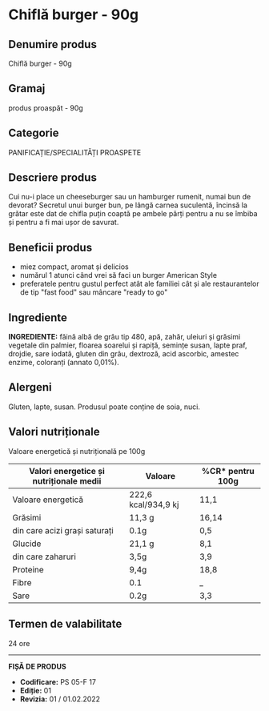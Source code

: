 # Chiflă burger - 90g

## Denumire produs
Chiflă burger - 90g

## Gramaj
produs proaspăt - 90g

## Categorie
PANIFICAȚIE/SPECIALITĂȚI PROASPETE


## Descriere produs
Cui nu-i place un cheeseburger sau un hamburger rumenit, numai bun de devorat? Secretul unui burger bun, pe lângă carnea suculentă, încinsă la grătar este dat de chifla puțin coaptă pe ambele părți pentru a nu se îmbiba și pentru a fi mai ușor de savurat.

## Beneficii produs
- miez compact, aromat și delicios
- numărul 1 atunci când vrei să faci un burger American Style
- preferatele pentru gustul perfect atât ale familiei cât și ale restaurantelor de tip "fast food" sau mâncare "ready to go"


## Ingrediente
**INGREDIENTE:** făină albă de grâu tip 480, apă, zahăr, uleiuri și grăsimi vegetale din palmier, floarea soarelui și rapiță, semințe susan, lapte praf, drojdie, sare iodată, gluten din grâu, dextroză, acid ascorbic, amestec enzime, coloranți (annato 0,01%).

## Alergeni
Gluten, lapte, susan. Produsul poate conține de soia, nuci.

## Valori nutriționale
Valoare energetică și nutrițională pe 100g

| Valori energetice și nutriționale medii | Valoare | %CR* pentru 100g |
|--------------------------------------|---------|------------------|
| Valoare energetică                   | 222,6 kcal/934,9 kj | 11,1            |
| Grăsimi                             | 11,3 g  | 16,14           |
| din care acizi grași saturați        | 0.1g    | 0,5             |
| Glucide                             | 21,1 g  | 8,1             |
| din care zaharuri                    | 3,5g    | 3,9             |
| Proteine                            | 9,4g    | 18,8            |
| Fibre                               | 0.1    | _                |
| Sare                                | 0.2g    | 3,3             |

## Termen de valabilitate
24 ore

---
**FIȘĂ DE PRODUS**
- **Codificare:** PS 05-F 17
- **Ediție:** 01
- **Revizia:** 01 / 01.02.2022